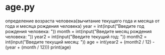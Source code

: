 # age.py
определение возраста человека(вычитание текущего года и месяца от года и месяца рождения человека)
year = int(input("Введите год рождения человека: "))
month = int(input("Введите месяц рождения человека: "))
year2 = int(input("Введите текущий год: "))
month2 = int(input("Введите текущий месяц: "))
age = int(year2 + (month2 / 12) - (year + (month / 12)))
print(age)
